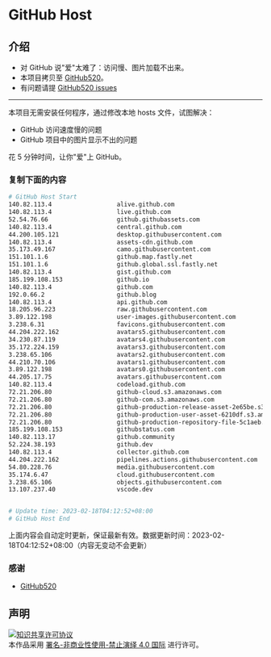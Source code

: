 # GitHub Host
## 介绍
- 对 GitHub 说"爱"太难了：访问慢、图片加载不出来。
- 本项目拷贝至 [GitHub520](https://github.com/521xueweihan/GitHub520)。
- 有问题请提 [GitHub520 issues](https://github.com/521xueweihan/GitHub520/issues/new)

---

本项目无需安装任何程序，通过修改本地 hosts 文件，试图解决：
- GitHub 访问速度慢的问题
- GitHub 项目中的图片显示不出的问题

花 5 分钟时间，让你"爱"上 GitHub。

### 复制下面的内容
```bash
# GitHub Host Start
140.82.113.4                  alive.github.com
140.82.113.4                  live.github.com
52.54.76.66                   github.githubassets.com
140.82.113.4                  central.github.com
44.200.105.121                desktop.githubusercontent.com
140.82.113.4                  assets-cdn.github.com
35.173.49.167                 camo.githubusercontent.com
151.101.1.6                   github.map.fastly.net
151.101.1.6                   github.global.ssl.fastly.net
140.82.113.4                  gist.github.com
185.199.108.153               github.io
140.82.113.4                  github.com
192.0.66.2                    github.blog
140.82.113.4                  api.github.com
18.205.96.223                 raw.githubusercontent.com
3.89.122.198                  user-images.githubusercontent.com
3.238.6.31                    favicons.githubusercontent.com
44.204.222.162                avatars5.githubusercontent.com
34.230.87.119                 avatars4.githubusercontent.com
35.172.224.159                avatars3.githubusercontent.com
3.238.65.106                  avatars2.githubusercontent.com
44.210.70.106                 avatars1.githubusercontent.com
3.89.122.198                  avatars0.githubusercontent.com
44.205.17.75                  avatars.githubusercontent.com
140.82.113.4                  codeload.github.com
72.21.206.80                  github-cloud.s3.amazonaws.com
72.21.206.80                  github-com.s3.amazonaws.com
72.21.206.80                  github-production-release-asset-2e65be.s3.amazonaws.com
72.21.206.80                  github-production-user-asset-6210df.s3.amazonaws.com
72.21.206.80                  github-production-repository-file-5c1aeb.s3.amazonaws.com
185.199.108.153               githubstatus.com
140.82.113.17                 github.community
52.224.38.193                 github.dev
140.82.113.4                  collector.github.com
44.204.222.162                pipelines.actions.githubusercontent.com
54.80.228.76                  media.githubusercontent.com
35.174.6.47                   cloud.githubusercontent.com
3.238.65.106                  objects.githubusercontent.com
13.107.237.40                 vscode.dev


# Update time: 2023-02-18T04:12:52+08:00
# GitHub Host End

```
上面内容会自动定时更新，保证最新有效。数据更新时间：2023-02-18T04:12:52+08:00（内容无变动不会更新）

### 感谢

- [GitHub520](https://github.com/521xueweihan/GitHub520)

## 声明
<a rel="license" href="https://creativecommons.org/licenses/by-nc-nd/4.0/deed.zh"><img alt="知识共享许可协议" style="border-width: 0" src="https://licensebuttons.net/l/by-nc-nd/4.0/88x31.png"></a><br>本作品采用 <a rel="license" href="https://creativecommons.org/licenses/by-nc-nd/4.0/deed.zh">署名-非商业性使用-禁止演绎 4.0 国际</a> 进行许可。